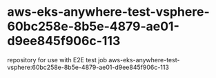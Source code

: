 # aws-eks-anywhere-test-vsphere-60bc258e-8b5e-4879-ae01-d9ee845f906c-113
repository for use with E2E test job aws-eks-anywhere-test-vsphere:60bc258e-8b5e-4879-ae01-d9ee845f906c-113
